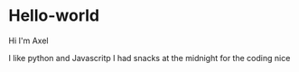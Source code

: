 # Hello-world

Hi I'm Axel

I like python and Javascritp
I had snacks at the midnight for the coding nice
